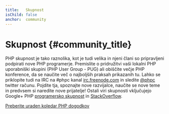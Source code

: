```yaml
---
title:   Skupnost
isChild: false
anchor:  community
---
```


# Skupnost {#community_title}

PHP skupnost je tako raznolika, kot je tudi velika in njeni člani so pripravljeni podpirati nove PHP programerje. Premislite o pridružitvi vaši lokalni PHP uporabniški skupini (PHP User Group - PUG)
ali obiščite večje PHP konference, da se naučite več o najboljših praksah prikazanih tu. Lahko se priklopite tudi na IRC na #phpc kanal [irc.freenode.com][php-irc] in sledite [@phpc][phpc-twitter] twitter računu. Pojdite tja, spoznajte nove razvijalce, naučite se nove teme in predvsem si naredite nove prijatelje! Ostali viri skupnosti vključujejo Google+ PHP [programersko skupnost][php-programmers-gplus] in [StackOverflow][php-so].

[Preberite uraden koledar PHP dogodkov][php-calendar]


[php-irc]: http://webchat.freenode.net/?channels=phpc
[phpc-twitter]: https://twitter.com/phpc
[php-programmers-gplus]: https://plus.google.com/u/0/communities/104245651975268426012
[php-so]: http://stackoverflow.com/questions/tagged/php
[php-calendar]: http://php.net/cal.php